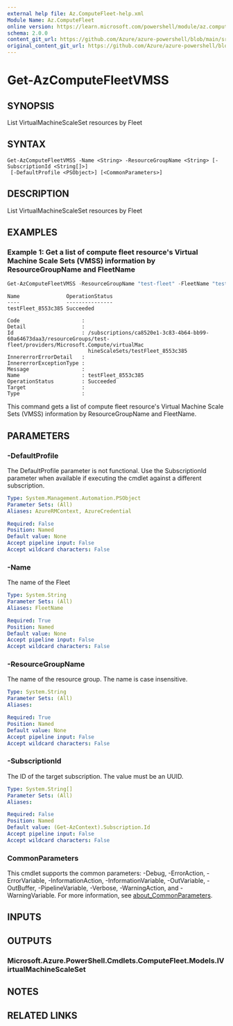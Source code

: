 ```yaml
---
external help file: Az.ComputeFleet-help.xml
Module Name: Az.ComputeFleet
online version: https://learn.microsoft.com/powershell/module/az.computefleet/get-azcomputefleetvmss
schema: 2.0.0
content_git_url: https://github.com/Azure/azure-powershell/blob/main/src/ComputeFleet/ComputeFleet/help/Get-AzComputeFleetVMSS.md
original_content_git_url: https://github.com/Azure/azure-powershell/blob/main/src/ComputeFleet/ComputeFleet/help/Get-AzComputeFleetVMSS.md
---
```


# Get-AzComputeFleetVMSS

## SYNOPSIS
List VirtualMachineScaleSet resources by Fleet

## SYNTAX

```
Get-AzComputeFleetVMSS -Name <String> -ResourceGroupName <String> [-SubscriptionId <String[]>]
 [-DefaultProfile <PSObject>] [<CommonParameters>]
```

## DESCRIPTION
List VirtualMachineScaleSet resources by Fleet

## EXAMPLES

### Example 1: Get a list of compute fleet resource's Virtual Machine Scale Sets (VMSS) information by ResourceGroupName and FleetName
```powershell
Get-AzComputeFleetVMSS -ResourceGroupName "test-fleet" -FleetName "testFleet"
```

```output
Name               OperationStatus
----               ---------------
testFleet_8553c385 Succeeded    

Code                    : 
Detail                  : 
Id                      : /subscriptions/ca8520e1-3c83-4b64-bb99-60a64673daa3/resourceGroups/test-fleet/providers/Microsoft.Compute/virtualMac
                          hineScaleSets/testFleet_8553c385
InnererrorErrorDetail   : 
InnererrorExceptionType : 
Message                 : 
Name                    : testFleet_8553c385
OperationStatus         : Succeeded
Target                  : 
Type                    :
```

This command gets a list of compute fleet resource's Virtual Machine Scale Sets (VMSS) information by ResourceGroupName and FleetName.

## PARAMETERS

### -DefaultProfile
The DefaultProfile parameter is not functional.
Use the SubscriptionId parameter when available if executing the cmdlet against a different subscription.

```yaml
Type: System.Management.Automation.PSObject
Parameter Sets: (All)
Aliases: AzureRMContext, AzureCredential

Required: False
Position: Named
Default value: None
Accept pipeline input: False
Accept wildcard characters: False
```

### -Name
The name of the Fleet

```yaml
Type: System.String
Parameter Sets: (All)
Aliases: FleetName

Required: True
Position: Named
Default value: None
Accept pipeline input: False
Accept wildcard characters: False
```

### -ResourceGroupName
The name of the resource group.
The name is case insensitive.

```yaml
Type: System.String
Parameter Sets: (All)
Aliases:

Required: True
Position: Named
Default value: None
Accept pipeline input: False
Accept wildcard characters: False
```

### -SubscriptionId
The ID of the target subscription.
The value must be an UUID.

```yaml
Type: System.String[]
Parameter Sets: (All)
Aliases:

Required: False
Position: Named
Default value: (Get-AzContext).Subscription.Id
Accept pipeline input: False
Accept wildcard characters: False
```

### CommonParameters
This cmdlet supports the common parameters: -Debug, -ErrorAction, -ErrorVariable, -InformationAction, -InformationVariable, -OutVariable, -OutBuffer, -PipelineVariable, -Verbose, -WarningAction, and -WarningVariable. For more information, see [about_CommonParameters](http://go.microsoft.com/fwlink/?LinkID=113216).

## INPUTS

## OUTPUTS

### Microsoft.Azure.PowerShell.Cmdlets.ComputeFleet.Models.IVirtualMachineScaleSet

## NOTES

## RELATED LINKS
